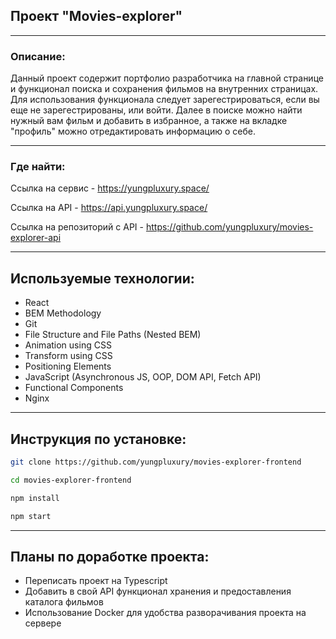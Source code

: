 ## Проект "Movies-explorer"
___

### Описание:

Данный проект содержит портфолио разработчика на главной странице и функционал поиска и сохранения фильмов на внутренних страницах. Для использования функционала следует зарегестрироваться, если вы еще не зарегестрированы, или войти. Далее в поиске можно найти нужный вам фильм и добавить в избранное, а также на вкладке "профиль" можно отредактировать информацию о себе.

___

### Где найти:

Ссылка на сервис - https://yungpluxury.space/

Ссылка на API - https://api.yungpluxury.space/

Ссылка на репозиторий с API - https://github.com/yungpluxury/movies-explorer-api

___

## Используемые технологии:

- React
- BEM Methodology
- Git
- File Structure and File Paths (Nested BEM)
- Animation using CSS
- Transform using CSS
- Positioning Elements
- JavaScript (Asynchronous JS, OOP, DOM API, Fetch API)
- Functional Components
- Nginx

___

## Инструкция по установке:

```sh
git clone https://github.com/yungpluxury/movies-explorer-frontend
```
```sh
cd movies-explorer-frontend
```
```sh
npm install
```
```sh
npm start
```

___

## Планы по доработке проекта:

- Переписать проект на Typescript
- Добавить в свой API функционал хранения и предоставления каталога фильмов
- Использование Docker для удобства разворачивания проекта на сервере